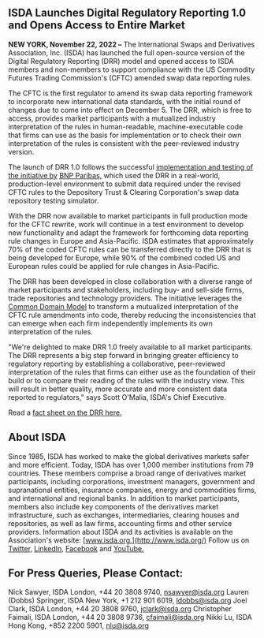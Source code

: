 ## **ISDA Launches Digital Regulatory Reporting 1.0 and Opens Access to Entire Market**

**NEW YORK, November 22, 2022 –** The International Swaps and Derivatives Association, Inc. (ISDA) has launched the full open-source version of the Digital Regulatory Reporting (DRR) model and opened access to ISDA members and non-members to support compliance with the US Commodity Futures Trading Commission's (CFTC) amended swap data reporting rules.

The CFTC is the first regulator to amend its swap data reporting framework to incorporate new international data standards, with the initial round of changes due to come into effect on December 5. The DRR, which is free to access, provides market participants with a mutualized industry interpretation of the rules in human-readable, machine-executable code that firms can use as the basis for implementation or to check their own interpretation of the rules is consistent with the peer-reviewed industry version.

The launch of DRR 1.0 follows the successful [implementation and testing of the initiative by](https://www.isda.org/2022/11/02/isda-and-bnp-paribas-successfully-test-digital-regulatory-reporting-for-cftc-rules/)  [BNP Paribas,](https://www.isda.org/2022/11/02/isda-and-bnp-paribas-successfully-test-digital-regulatory-reporting-for-cftc-rules/) which used the DRR in a real-world, production-level environment to submit data required under the revised CFTC rules to the Depository Trust & Clearing Corporation's swap data repository testing simulator.

With the DRR now available to market participants in full production mode for the CFTC rewrite, work will continue in a test environment to develop new functionality and adapt the framework for forthcoming data reporting rule changes in Europe and Asia-Pacific. ISDA estimates that approximately 70% of the coded CFTC rules can be transferred directly to the DRR that is being developed for Europe, while 90% of the combined coded US and European rules could be applied for rule changes in Asia-Pacific.

The DRR has been developed in close collaboration with a diverse range of market participants and stakeholders, including buy- and sell-side firms, trade repositories and technology providers. The initiative leverages the [Common Domain Model](https://www.isda.org/category/infrastructure/common-domain-model/) to transform a mutualized interpretation of the CFTC rule amendments into code, thereby reducing the inconsistencies that can emerge when each firm independently implements its own interpretation of the rules.

"We're delighted to make DRR 1.0 freely available to all market participants. The DRR represents a big step forward in bringing greater efficiency to regulatory reporting by establishing a collaborative, peer-reviewed interpretation of the rules that firms can either use as the foundation of their build or to compare their reading of the rules with the industry view. This will result in better quality, more accurate and more consistent data reported to regulators," says Scott O'Malia, ISDA's Chief Executive.

Read a [fact sheet on the DRR here.](https://assets.isda.org/media/c23e827f/b24fd564.pdf)

## **About ISDA**

Since 1985, ISDA has worked to make the global derivatives markets safer and more efficient. Today, ISDA has over 1,000 member institutions from 79 countries. These members comprise a broad range of derivatives market participants, including corporations, investment managers, government and supranational entities, insurance companies, energy and commodities firms, and international and regional banks. In addition to market participants, members also include key components of the derivatives market infrastructure, such as exchanges, intermediaries, clearing houses and repositories, as well as law firms, accounting firms and other service providers. Information about ISDA and its activities is available on the Association's website: [www.isda.org.](http://www.isda.org/) Follow us on [Twitter,](https://twitter.com/isda) [LinkedIn,](https://www.linkedin.com/company/isda) [Facebook](https://www.facebook.com/ISDA.org/) and [YouTube.](https://www.youtube.com/channel/UCg5freZEYaKSWfdtH-0gsxg)

## **For Press Queries, Please Contact:**

Nick Sawyer, ISDA London, +44 20 3808 9740, [nsawyer@isda.org](mailto:nsawyer@isda.org) Lauren (Dobbs) Springer, ISDA New York, +1 212 901 6019, [ldobbs@isda.org](mailto:ldobbs@isda.org) Joel Clark, ISDA London, +44 20 3808 9760, [jclark@isda.org](mailto:jclark@isda.org) Christopher Faimali, ISDA London, +44 20 3808 9736, [cfaimali@isda.org](mailto:cfaimali@isda.org) Nikki Lu, ISDA Hong Kong, +852 2200 5901, [nlu@isda.org](mailto:nlu@isda.org)